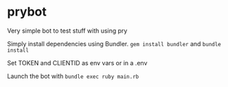 # prybot
Very simple bot to test stuff with using pry

Simply install dependencies using Bundler.
`gem install bundler` and `bundle install`

Set TOKEN and CLIENTID as env vars or in a .env

Launch the bot with `bundle exec ruby main.rb`

